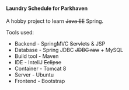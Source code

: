 #### Laundry Schedule for Parkhaven

A hobby project to learn ~~Java EE~~ Spring.

Tools used:
* Backend - SpringMVC ~~Servlets~~ & JSP
* Database - Spring JDBC ~~JDBC raw~~ + MySQL
* Build tool - Maven
* IDE - InteliJ ~~Eclipse~~
* Container - Tomcat 8
* Server - Ubuntu
* Frontend - Bootstrap
